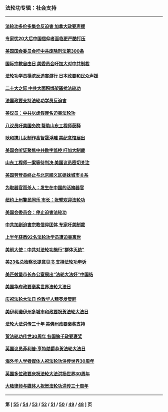 ### 法轮功专辑：社会支持
---
#### [法轮功多伦多集会反迫害 加拿大政要声援](../../pages/nf4386/n13881303.md?01150430) 
#### [专家忧20大后中国信仰者面临更严酷打压](../../pages/nf4386/n13874993.md?01150430) 
#### [美国国会委员会吁中共废除刑法第300条](../../pages/nf4386/n13868121.md?01150430) 
#### [国际宗教自由日 美委员会吁加大对中共制裁](../../pages/nf4386/n13855021.md?01150430) 
#### [法轮功学员横滨反迫害游行 日本政要和民众声援](../../pages/nf4386/n13847132.md?01150430) 
#### [二十大之际 中共大面积绑架骚扰法轮功](../../pages/nf4386/n13846381.md?01150430) 
#### [法国政要支持法轮功学员反迫害](../../pages/nf4386/n13841970.md?01150430) 
#### [美议员：中共以虚假罪名迫害法轮功](../../pages/nf4386/n13841083.md?01150430) 
#### [八议员吁美国务院 帮助山东工程师获释](../../pages/nf4386/n13836379.md?01150430) 
#### [耿和携儿女制作高智晟浮雕 美纪念馆展出](../../pages/nf4386/n13829624.md?01150430) 
#### [美国会听证聚焦中共数字监控 吁加大制裁](../../pages/nf4386/n13825083.md?01150430) 
#### [山东工程师一案等待判决 美国议员密切关注](../../pages/nf4386/n13815065.md?01150430) 
#### [美国劳登县终止与北京顺义区姐妹城市关系](../../pages/nf4386/n13811030.md?01150430) 
#### [为取器官而杀人：发生在中国的活摘器官](../../pages/nf4386/n13794731.md?01150430) 
#### [纽约上州警民同乐 市长：张臂欢迎法轮功](../../pages/nf4386/n13794375.md?01150430) 
#### [美国会委员会：停止迫害法轮功](../../pages/nf4386/n13788164.md?01150430) 
#### [中共加剧迫害宗教信仰团体 专家吁美制裁](../../pages/nf4386/n13780252.md?01150430) 
#### [上半年获悉92名法轮功学员遭迫害离世](../../pages/nf4386/n13772701.md?01150430) 
#### [美前大使：中共对法轮功施行“群体灭绝”](../../pages/nf4386/n13771705.md?01150430) 
#### [美23名总检察长提意见书 支持法轮功申诉](../../pages/nf4386/n13766596.md?01150430) 
#### [美匹兹堡市长办公室展出“法轮大法好”中国结](../../pages/nf4386/n13749721.md?01150430) 
#### [美国华府政要褒奖世界法轮大法日](../../pages/nf4386/n13743770.md?01150430) 
#### [庆祝法轮大法日 伦敦华人精英发贺辞](../../pages/nf4386/n13741593.md?01150430) 
#### [美伊利诺伊州多城市和政要祝贺法轮大法日](../../pages/nf4386/n13737149.md?01150430) 
#### [法轮大法洪传三十年 美佛州政要褒奖支持](../../pages/nf4386/n13737103.md?01150430) 
#### [贺法轮功传世30周年 各国逾千政要褒奖](../../pages/nf4386/n13735828.md?01150430) 
#### [英国议员菲利普‧亨特勋爵恭贺法轮大法日](../../pages/nf4386/n13736187.md?01150430) 
#### [海外华人学者媒体人祝法轮功洪传世界30周年](../../pages/nf4386/n13735835.md?01150430) 
#### [英国多位政要庆祝法轮大法洪扬世界30周年](../../pages/nf4386/n13734739.md?01150430) 
#### [大陆律师与媒体人祝贺法轮功洪传三十周年](../../pages/nf4386/n13735062.md?01150430) 

---
#### 第 [ [55](./55.md?01150430) / [54](./54.md?01150430) / [53](./53.md?01150430) / [52](./52.md?01150430) / [51](./51.md?01150430) / [50](./50.md?01150430) / [49](./49.md?01150430) / [48](./48.md?01150430) ] 页
